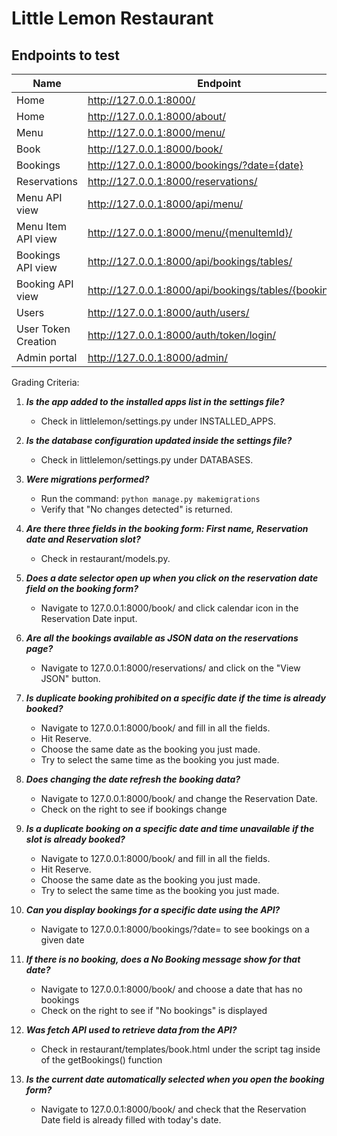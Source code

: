 # Little Lemon Restaurant

## Endpoints to test

| Name | Endpoint |
|---|---|
| Home | http://127.0.0.1:8000/ |
| Home | http://127.0.0.1:8000/about/ |
| Menu | http://127.0.0.1:8000/menu/ |
| Book | http://127.0.0.1:8000/book/ |
| Bookings | http://127.0.0.1:8000/bookings/?date={date}
| Reservations | http://127.0.0.1:8000/reservations/ |
| Menu API view | http://127.0.0.1:8000/api/menu/ |
| Menu Item API view | http://127.0.0.1:8000/menu/{menuItemId}/ |
| Bookings API view | http://127.0.0.1:8000/api/bookings/tables/ |
| Booking API view | http://127.0.0.1:8000/api/bookings/tables/{bookingId}/ |
| Users | http://127.0.0.1:8000/auth/users/ |
| User Token Creation | http://127.0.0.1:8000/auth/token/login/ |
| Admin portal | http://127.0.0.1:8000/admin/ |





Grading Criteria:
1. ***Is the app added to the installed apps list in the settings file?***
    - Check in littlelemon/settings.py under INSTALLED_APPS.

2. ***Is the database configuration updated inside the settings file?***
    - Check in littlelemon/settings.py under DATABASES.

3. ***Were migrations performed?***
    - Run the command:
    `python manage.py makemigrations`
    - Verify that "No changes detected" is returned.

4. ***Are there three fields in the booking form: First name, Reservation date and Reservation slot?***
    - Check in restaurant/models.py.

5. ***Does a date selector open up when you click on the reservation date field on the booking form?***
    - Navigate to 127.0.0.1:8000/book/ and click calendar icon in the Reservation Date input.

6. ***Are all the bookings available as JSON data on the reservations page?***
    - Navigate to 127.0.0.1:8000/reservations/ and click on the "View JSON" button.

7. ***Is duplicate booking prohibited on a specific date if the time is already booked?***
    - Navigate to 127.0.0.1:8000/book/ and fill in all the fields.
    - Hit Reserve.
    - Choose the same date as the booking you just made.
    - Try to select the same time as the booking you just made.

8. ***Does changing the date refresh the booking data?***
    - Navigate to 127.0.0.1:8000/book/ and change the Reservation Date.
    - Check on the right to see if bookings change

9. ***Is a duplicate booking on a specific date and time unavailable if the slot is already booked?***
    - Navigate to 127.0.0.1:8000/book/ and fill in all the fields.
    - Hit Reserve.
    - Choose the same date as the booking you just made.
    - Try to select the same time as the booking you just made.

10. ***Can you display bookings for a specific date using the API?***
    - Navigate to 127.0.0.1:8000/bookings/?date=<YYYY-MM-DD> to see bookings on a given date

11. ***If there is no booking, does a No Booking message show for that date?***
    - Navigate to 127.0.0.1:8000/book/ and choose a date that has no bookings
    - Check on the right to see if "No bookings" is displayed

12. ***Was fetch API used to retrieve data from the API?***
    - Check in restaurant/templates/book.html under the script tag inside of the getBookings() function

13. ***Is the current date automatically selected when you open the booking form?***
    - Navigate to 127.0.0.1:8000/book/ and check that the Reservation Date field is already filled with today's date.
